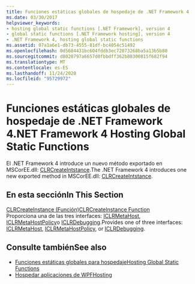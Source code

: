 ```yaml
---
title: Funciones estáticas globales de hospedaje de .NET Framework 4
ms.date: 03/30/2017
helpviewer_keywords:
- hosting global static functions [.NET Framework], version 4
- global static functions [.NET Framework hosting], version 4
- .NET Framework 4, hosting global static functions
ms.assetid: 07a1a6e1-db73-4555-81df-bc4054c51492
ms.openlocfilehash: 0d5684431bc604fddb3ec72073268ba5a13b5b80
ms.sourcegitcommit: d8020797a6657d0fbbdff362b80300815f682f94
ms.translationtype: MT
ms.contentlocale: es-ES
ms.lasthandoff: 11/24/2020
ms.locfileid: "95729972"
---
```

# <a name="net-framework-4-hosting-global-static-functions"></a><span data-ttu-id="6825a-102">Funciones estáticas globales de hospedaje de .NET Framework 4</span><span class="sxs-lookup"><span data-stu-id="6825a-102">.NET Framework 4 Hosting Global Static Functions</span></span>

<span data-ttu-id="6825a-103">El .NET Framework 4 introduce un nuevo método exportado en MSCorEE.dll: [CLRCreateIntstance](clrcreateinstance-function.md).</span><span class="sxs-lookup"><span data-stu-id="6825a-103">The .NET Framework 4 introduces one new exported method in MSCorEE.dll: [CLRCreateIntstance](clrcreateinstance-function.md).</span></span>  
  
## <a name="in-this-section"></a><span data-ttu-id="6825a-104">En esta sección</span><span class="sxs-lookup"><span data-stu-id="6825a-104">In This Section</span></span>  

 [<span data-ttu-id="6825a-105">CLRCreateInstance (Función)</span><span class="sxs-lookup"><span data-stu-id="6825a-105">CLRCreateInstance Function</span></span>](clrcreateinstance-function.md)  
 <span data-ttu-id="6825a-106">Proporciona una de las tres interfaces: [ICLRMetaHost](iclrmetahost-interface.md), [ICLRMetaHostPolicy](iclrmetahostpolicy-interface.md)o [ICLRDebugging](../debugging/iclrdebugging-interface.md).</span><span class="sxs-lookup"><span data-stu-id="6825a-106">Provides one of three interfaces: [ICLRMetaHost](iclrmetahost-interface.md), [ICLRMetaHostPolicy](iclrmetahostpolicy-interface.md), or [ICLRDebugging](../debugging/iclrdebugging-interface.md).</span></span>  
  
## <a name="see-also"></a><span data-ttu-id="6825a-107">Consulte también</span><span class="sxs-lookup"><span data-stu-id="6825a-107">See also</span></span>

- [<span data-ttu-id="6825a-108">Funciones estáticas globales para hospedaje</span><span class="sxs-lookup"><span data-stu-id="6825a-108">Hosting Global Static Functions</span></span>](hosting-global-static-functions.md)
- [<span data-ttu-id="6825a-109">Hospedar aplicaciones de WPF</span><span class="sxs-lookup"><span data-stu-id="6825a-109">Hosting</span></span>](index.md)
